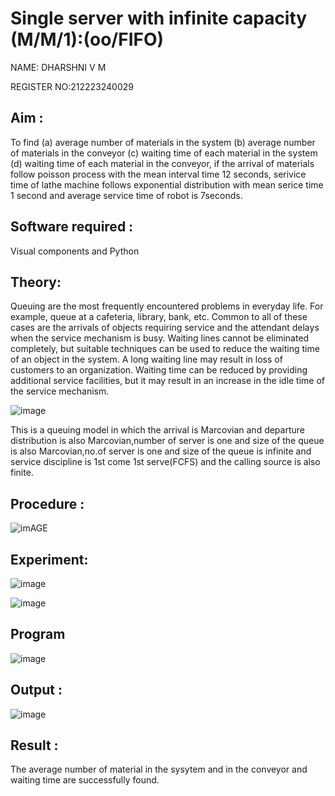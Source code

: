 # Single server with infinite capacity (M/M/1):(oo/FIFO)
NAME: DHARSHNI V M

REGISTER NO:212223240029
## Aim :
To find (a) average number of materials in the system (b) average number of materials in the conveyor (c) waiting time of each material in the system (d) waiting time of each material in the conveyor, if the arrival  of materials follow poisson process with the mean interval time 12 seconds, serivice time of lathe machine follows exponential distribution with mean serice time 1 second and average service time of robot is 7seconds.

## Software required :
Visual components and Python

## Theory:
Queuing are the most frequently encountered problems in everyday life. For example, queue at a cafeteria, library, bank, etc. Common to all of these cases are the arrivals of objects requiring service and the attendant delays when the service mechanism is busy. Waiting lines cannot be eliminated completely, but suitable techniques can be used to reduce the waiting time of an object in the system. A long waiting line may result in loss of customers to an organization. Waiting time can be reduced by providing additional service facilities, but it may result in an increase in the idle time of the service mechanism.

![image](1.png)

This is a queuing model in which the arrival is Marcovian and departure distribution is also Marcovian,number of server is one and size of the queue is also Marcovian,no.of server is one and size of the queue is infinite and service discipline is 1st come 1st serve(FCFS) and the calling source is also finite.

## Procedure :

![imAGE](2.png)



## Experiment:

![image](https://github.com/Dharshni10/Single-server-infinite-capacity---Markov-Model/assets/145801097/6595eb21-588d-480d-8c00-3817af24540a)

![image](https://github.com/Dharshni10/Single-server-infinite-capacity---Markov-Model/assets/145801097/68066c70-bdad-42cd-b96e-9772bccc3338)

 
## Program
![image](https://github.com/ramjan1729/Single-server-infinite-capacity---Markov-Model/assets/103921593/5f1fd58d-5929-4c51-89ea-4cef009e5bad)

## Output :

![image](https://github.com/Dharshni10/Single-server-infinite-capacity---Markov-Model/assets/145801097/1ad1ddd0-7c21-45ab-a538-da64dea3f305)

## Result :

The average number of material in the sysytem and in the conveyor and waiting time are successfully found.
